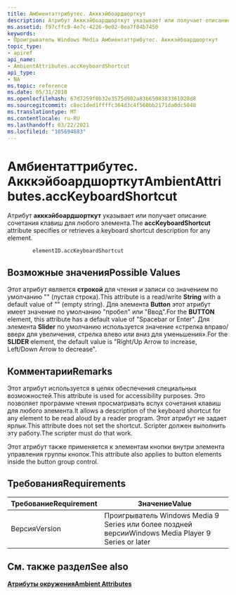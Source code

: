 ```yaml
---
title: Амбиентаттрибутес. Акккэйбоардшорткут
description: Атрибут Акккэйбоардшорткут указывает или получает описание сочетания клавиш для любого элемента.
ms.assetid: f97cffc9-4e7c-4226-9e02-0ea7f84b7450
keywords:
- Проигрыватель Windows Media Амбиентаттрибутес. Акккэйбоардшорткут
topic_type:
- apiref
api_name:
- AmbientAttributes.accKeyboardShortcut
api_type:
- NA
ms.topic: reference
ms.date: 05/31/2018
ms.openlocfilehash: 67d7259f0b32e3575d902a83b6508383361028d8
ms.sourcegitcommit: c8ec1ded1ffffc364d3c4f560bb2171da0dc5040
ms.translationtype: MT
ms.contentlocale: ru-RU
ms.lasthandoff: 03/22/2021
ms.locfileid: "105694883"
---
```

# <a name="ambientattributesacckeyboardshortcut"></a><span data-ttu-id="70c21-104">Амбиентаттрибутес. Акккэйбоардшорткут</span><span class="sxs-lookup"><span data-stu-id="70c21-104">AmbientAttributes.accKeyboardShortcut</span></span>

<span data-ttu-id="70c21-105">Атрибут **акккэйбоардшорткут** указывает или получает описание сочетания клавиш для любого элемента.</span><span class="sxs-lookup"><span data-stu-id="70c21-105">The **accKeyboardShortcut** attribute specifies or retrieves a keyboard shortcut description for any element.</span></span>

``` syntax
        elementID.accKeyboardShortcut
```

## <a name="possible-values"></a><span data-ttu-id="70c21-106">Возможные значения</span><span class="sxs-lookup"><span data-stu-id="70c21-106">Possible Values</span></span>

<span data-ttu-id="70c21-107">Этот атрибут является **строкой** для чтения и записи со значением по умолчанию "" (пустая строка).</span><span class="sxs-lookup"><span data-stu-id="70c21-107">This attribute is a read/write **String** with a default value of "" (empty string).</span></span> <span data-ttu-id="70c21-108">Для элемента **Button** этот атрибут имеет значение по умолчанию "пробел" или "Ввод".</span><span class="sxs-lookup"><span data-stu-id="70c21-108">For the **BUTTON** element, this attribute has a default value of "Spacebar or Enter".</span></span> <span data-ttu-id="70c21-109">Для элемента **Slider** по умолчанию используется значение «стрелка вправо/вверх для увеличения, стрелка влево или вниз для уменьшения».</span><span class="sxs-lookup"><span data-stu-id="70c21-109">For the **SLIDER** element, the default value is "Right/Up Arrow to increase, Left/Down Arrow to decrease".</span></span>

## <a name="remarks"></a><span data-ttu-id="70c21-110">Комментарии</span><span class="sxs-lookup"><span data-stu-id="70c21-110">Remarks</span></span>

<span data-ttu-id="70c21-111">Этот атрибут используется в целях обеспечения специальных возможностей.</span><span class="sxs-lookup"><span data-stu-id="70c21-111">This attribute is used for accessibility purposes.</span></span> <span data-ttu-id="70c21-112">Это позволяет программе чтения просматривать вслух сочетания клавиш для любого элемента.</span><span class="sxs-lookup"><span data-stu-id="70c21-112">It allows a description of the keyboard shortcut for any element to be read aloud by a reader program.</span></span> <span data-ttu-id="70c21-113">Этот атрибут не задает ярлык.</span><span class="sxs-lookup"><span data-stu-id="70c21-113">This attribute does not set the shortcut.</span></span> <span data-ttu-id="70c21-114">Scripter должен выполнить эту работу.</span><span class="sxs-lookup"><span data-stu-id="70c21-114">The scripter must do that work.</span></span>

<span data-ttu-id="70c21-115">Этот атрибут также применяется к элементам кнопки внутри элемента управления группы кнопок.</span><span class="sxs-lookup"><span data-stu-id="70c21-115">This attribute also applies to button elements inside the button group control.</span></span>

## <a name="requirements"></a><span data-ttu-id="70c21-116">Требования</span><span class="sxs-lookup"><span data-stu-id="70c21-116">Requirements</span></span>



| <span data-ttu-id="70c21-117">Требование</span><span class="sxs-lookup"><span data-stu-id="70c21-117">Requirement</span></span> | <span data-ttu-id="70c21-118">Значение</span><span class="sxs-lookup"><span data-stu-id="70c21-118">Value</span></span> |
|--------------------|---------------------------------------------------|
| <span data-ttu-id="70c21-119">Версия</span><span class="sxs-lookup"><span data-stu-id="70c21-119">Version</span></span><br/> | <span data-ttu-id="70c21-120">Проигрыватель Windows Media 9 Series или более поздней версии</span><span class="sxs-lookup"><span data-stu-id="70c21-120">Windows Media Player 9 Series or later</span></span><br/> |



## <a name="see-also"></a><span data-ttu-id="70c21-121">См. также раздел</span><span class="sxs-lookup"><span data-stu-id="70c21-121">See also</span></span>

<dl> <dt>

[<span data-ttu-id="70c21-122">**Атрибуты окружения**</span><span class="sxs-lookup"><span data-stu-id="70c21-122">**Ambient Attributes**</span></span>](ambient-attributes.md)
</dt> </dl>

 

 






